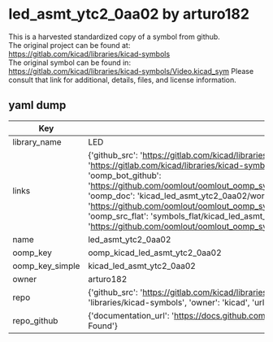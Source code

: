 # led_asmt_ytc2_0aa02 by arturo182  
This is a harvested standardized copy of a symbol from github.  
The original project can be found at:  
https://gitlab.com/kicad/libraries/kicad-symbols  
The original symbol can be found in:
https://gitlab.com/kicad/libraries/kicad-symbols/Video.kicad_sym
Please consult that link for additional, details, files, and license information.  
## yaml dump  
| Key | Value |  
| --- | --- |  
| library_name | LED |  
| links | {'github_src': 'https://gitlab.com/kicad/libraries/kicad-symbols/Video.kicad_sym', 'github_src_repo': 'https://gitlab.com/kicad/libraries/kicad-symbols', 'oomp_bot': 'kicad_led_asmt_ytc2_0aa02/working', 'oomp_bot_github': 'https://github.com/oomlout/oomlout_oomp_symbol_bot/tree/main/kicad_led_asmt_ytc2_0aa02/working', 'oomp_doc': 'kicad_led_asmt_ytc2_0aa02/working', 'oomp_doc_github': 'https://github.com/oomlout/oomlout_oomp_symbol_doc/tree/main/kicad_led_asmt_ytc2_0aa02/working', 'oomp_src_flat': 'symbols_flat/kicad_led_asmt_ytc2_0aa02/working', 'oomp_src_flat_github': 'https://github.com/oomlout/oomlout_oomp_symbol_src/tree/main/kicad_led_asmt_ytc2_0aa02/working'} |  
| name | led_asmt_ytc2_0aa02 |  
| oomp_key | oomp_kicad_led_asmt_ytc2_0aa02 |  
| oomp_key_simple | kicad_led_asmt_ytc2_0aa02 |  
| owner | arturo182 |  
| repo | {'github_src': 'https://gitlab.com/kicad/libraries/kicad-symbols/Video.kicad_sym', 'name': 'libraries/kicad-symbols', 'owner': 'kicad', 'url': 'https://gitlab.com/kicad/libraries/kicad-symbols'} |  
| repo_github | {'documentation_url': 'https://docs.github.com/rest/repos/repos#get-a-repository', 'message': 'Not Found'} |  


